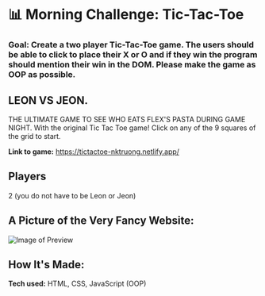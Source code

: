 # 📊 Morning Challenge: Tic-Tac-Toe

### Goal: Create a two player Tic-Tac-Toe game. The users should be able to click to place their X or O and if they win the program should mention their win in the DOM. Please make the game as OOP as possible.

## LEON VS JEON. 

THE ULTIMATE GAME TO SEE WHO EATS FLEX'S PASTA DURING GAME NIGHT. With the original Tic Tac Toe game!
Click on any of the 9 squares of the grid to start.

**Link to game:** https://tictactoe-nktruong.netlify.app/

## Players
2 (you do not have to be Leon or Jeon)

## A Picture of the Very Fancy Website:
![Image of Preview](https://i.imgur.com/vnRMGIr.png)

## How It's Made:

**Tech used:** HTML, CSS, JavaScript (OOP)
